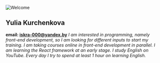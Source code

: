 ![Welcome](http://gwinnettschoolofdance.com/wp-content/uploads/2015/07/Welcome_large.jpg)
## Yulia Kurchenkova
**email: iskra-000@yandex.by**
*I am interested in programming, namely front-end development, so I am looking for different inputs to start my training.
I am taking courses online in front-end development in parallel.
I am learning the React framework at an early stage.
I study English on YouTube. Every day I try to spend at least 1 hour on learning English.*
